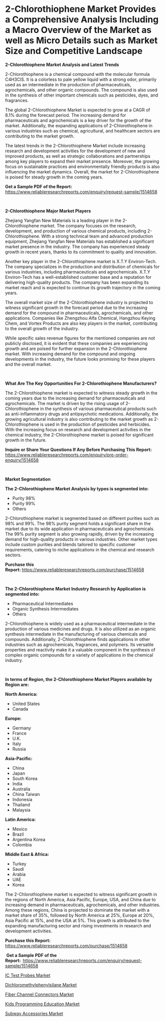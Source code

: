 <p><h1>2-Chlorothiophene Market Provides a Comprehensive Analysis Including a Macro Overview of the Market as well as Micro Details such as Market Size and Competitive Landscape</h1></p><p><strong>2-Chlorothiophene Market Analysis and Latest Trends</strong></p>
<p><p>2-Chlorothiophene is a chemical compound with the molecular formula C4H3ClS. It is a colorless to pale yellow liquid with a strong odor, primarily used as an intermediate in the production of pharmaceuticals, agrochemicals, and other organic compounds. The compound is also used in the synthesis of other important chemicals such as pesticides, dyes, and fragrances.</p><p>The global 2-Chlorothiophene Market is expected to grow at a CAGR of 8.1% during the forecast period. The increasing demand for pharmaceuticals and agrochemicals is a key driver for the growth of the market. Additionally, the expanding applications of 2-Chlorothiophene in various industries such as chemical, agricultural, and healthcare sectors are contributing to the market growth.</p><p>The latest trends in the 2-Chlorothiophene Market include increasing research and development activities for the development of new and improved products, as well as strategic collaborations and partnerships among key players to expand their market presence. Moreover, the growing focus on sustainable practices and environmentally friendly products is also influencing the market dynamics. Overall, the market for 2-Chlorothiophene is poised for steady growth in the coming years.</p></p>
<p><strong>Get a Sample PDF of the Report:&nbsp;</strong> <a href="https://www.reliableresearchreports.com/enquiry/request-sample/1514658">https://www.reliableresearchreports.com/enquiry/request-sample/1514658</a></p>
<p>&nbsp;</p>
<p><strong>2-Chlorothiophene Major Market Players</strong></p>
<p><p>Zhejiang Yangfan New Materials is a leading player in the 2-Chlorothiophene market. The company focuses on the research, development, and production of various chemical products, including 2-Chlorothiophene. With a strong technical team and advanced production equipment, Zhejiang Yangfan New Materials has established a significant market presence in the industry. The company has experienced steady growth in recent years, thanks to its commitment to quality and innovation.</p><p>Another key player in the 2-Chlorothiophene market is X.T.Y Environ-Tech. The company specializes in the production and distribution of chemicals for various industries, including pharmaceuticals and agrochemicals. X.T.Y Environ-Tech has a well-established customer base and a reputation for delivering high-quality products. The company has been expanding its market reach and is expected to continue its growth trajectory in the coming years.</p><p>The overall market size of the 2-Chlorothiophene industry is projected to witness significant growth in the forecast period due to the increasing demand for the compound in pharmaceuticals, agrochemicals, and other applications. Companies like Zhengzhou Alfa Chemical, Hangzhou Keying Chem, and Vortex Products are also key players in the market, contributing to the overall growth of the industry.</p><p>While specific sales revenue figures for the mentioned companies are not publicly disclosed, it is evident that these companies are experiencing growth and are poised for further expansion in the 2-Chlorothiophene market. With increasing demand for the compound and ongoing developments in the industry, the future looks promising for these players and the overall market.</p></p>
<p>&nbsp;</p>
<p><strong>What Are The Key Opportunities For 2-Chlorothiophene Manufacturers?</strong></p>
<p><p>The 2-Chlorothiophene market is expected to witness steady growth in the coming years due to the increasing demand for pharmaceuticals and agrochemicals. The market is driven by the rising usage of 2-Chlorothiophene in the synthesis of various pharmaceutical products such as anti-inflammatory drugs and antipsychotic medications. Additionally, the growing agricultural industry is also contributing to the market growth as 2-Chlorothiophene is used in the production of pesticides and herbicides. With the increasing focus on research and development activities in the chemical industry, the 2-Chlorothiophene market is poised for significant growth in the future.</p></p>
<p><strong>Inquire or Share Your Questions If Any Before Purchasing This Report:</strong> <a href="https://www.reliableresearchreports.com/enquiry/pre-order-enquiry/1514658">https://www.reliableresearchreports.com/enquiry/pre-order-enquiry/1514658</a></p>
<p>&nbsp;</p>
<p><strong>Market Segmentation</strong></p>
<p><strong>The 2-Chlorothiophene Market Analysis by types is segmented into:</strong></p>
<p><ul><li>Purity 98%</li><li>Purity 99%</li><li>Others</li></ul></p>
<p><p>2-Chlorothiophene market is segmented based on different purities such as 98% and 99%. The 98% purity segment holds a significant share in the market due to its wide application in pharmaceuticals and agrochemicals. The 99% purity segment is also growing rapidly, driven by the increasing demand for high-quality products in various industries. Other market types include custom purities and blends tailored to specific customer requirements, catering to niche applications in the chemical and research sectors.</p></p>
<p><strong>Purchase this Report:&nbsp;</strong><a href="https://www.reliableresearchreports.com/purchase/1514658">https://www.reliableresearchreports.com/purchase/1514658</a></p>
<p>&nbsp;</p>
<p><strong>The 2-Chlorothiophene Market Industry Research by Application is segmented into:</strong></p>
<p><ul><li>Pharmaceutical Intermediates</li><li>Organic Synthesis Intermediates</li><li>Others</li></ul></p>
<p><p>2-Chlorothiophene is widely used as a pharmaceutical intermediate in the production of various medicines and drugs. It is also utilized as an organic synthesis intermediate in the manufacturing of various chemicals and compounds. Additionally, 2-Chlorothiophene finds applications in other industries such as agrochemicals, fragrances, and polymers. Its versatile properties and reactivity make it a valuable component in the synthesis of complex organic compounds for a variety of applications in the chemical industry.</p></p>
<p>&nbsp;</p>
<p><strong>In terms of Region, the 2-Chlorothiophene Market Players available by Region are:</strong></p>
<p>
    <p> <strong> North America: </strong>
        <ul>
            <li>United States</li>
            <li>Canada</li>
        </ul>
        </p> 
    <p> <strong> Europe: </strong>
        <ul>
            <li>Germany</li>
            <li>France</li>
            <li>U.K.</li>
            <li>Italy</li>
            <li>Russia</li>
        </ul>
        </p> 
    <p> <strong> Asia-Pacific: </strong>
        <ul>
            <li>China</li>
            <li>Japan</li>
            <li>South Korea</li>
            <li>India</li>
            <li>Australia</li>
            <li>China Taiwan</li>
            <li>Indonesia</li>
            <li>Thailand</li>
            <li>Malaysia</li>
        </ul>
        </p> 
    <p> <strong> Latin America: </strong>
        <ul>
            <li>Mexico</li>
            <li>Brazil</li>
            <li>Argentina Korea</li>
            <li>Colombia</li>
        </ul>
        </p> 
    <p> <strong> Middle East & Africa: </strong>
        <ul>
            <li>Turkey</li>
            <li>Saudi</li>
            <li>Arabia</li>
            <li>UAE</li>
            <li>Korea</li>
        </ul>
    </p>
    </p>
<p><p>The 2-Chlorothiophene market is expected to witness significant growth in the regions of North America, Asia Pacific, Europe, USA, and China due to increasing demand in pharmaceuticals, agrochemicals, and other industries. Among these regions, China is projected to dominate the market with a market share of 35%, followed by North America at 25%, Europe at 20%, Asia Pacific at 15%, and the USA at 5%. This growth is attributed to the expanding manufacturing sector and rising investments in research and development activities.</p></p>
<p><strong>Purchase this Report: </strong><a href="https://www.reliableresearchreports.com/purchase/1514658">https://www.reliableresearchreports.com/purchase/1514658</a></p>
<p>&nbsp;<strong>Get a Sample PDF of the Report:&nbsp;&nbsp;</strong><a href="https://www.reliableresearchreports.com/enquiry/request-sample/1514658">https://www.reliableresearchreports.com/enquiry/request-sample/1514658</a></p>
<p><strong></strong></p>
<p><p><a href="https://view.publitas.com/reportprime-1/ic-test-probes-market-challenges-opportunities-and-growth-drivers-and-major-market-players-forecasted-for-period-from-2024-2031/">IC Test Probes Market</a></p><p><a href="https://github.com/brentleyjimmiealvaradoz4l1rea/Market-Research-Report-List-1/blob/main/dichloromethylphenylsilane-market.md">Dichloromethylphenylsilane Market</a></p><p><a href="https://view.publitas.com/reportprime-1/fiber-channel-connectors-market-with-the-goal-of-estimating-the-market-size-and-future-growth-potential-of-various-market-segments-based-on-component-applications-end-user-and-region/">Fiber Channel Connectors Market</a></p><p><a href="https://github.com/eeaveuhhh/Market-Research-Report-List-1/blob/main/kids-programming-education-market.md">Kids Programming Education Market</a></p><p><a href="https://cedar-agate-3da.notion.site/Global-Subway-Accessories-Market-Size-and-Market-Trends-Insights-and-Projections-from-2024-to-2031-d2d82cc1cc854462bfbb9785420f5818">Subway Accessories Market</a></p></p>